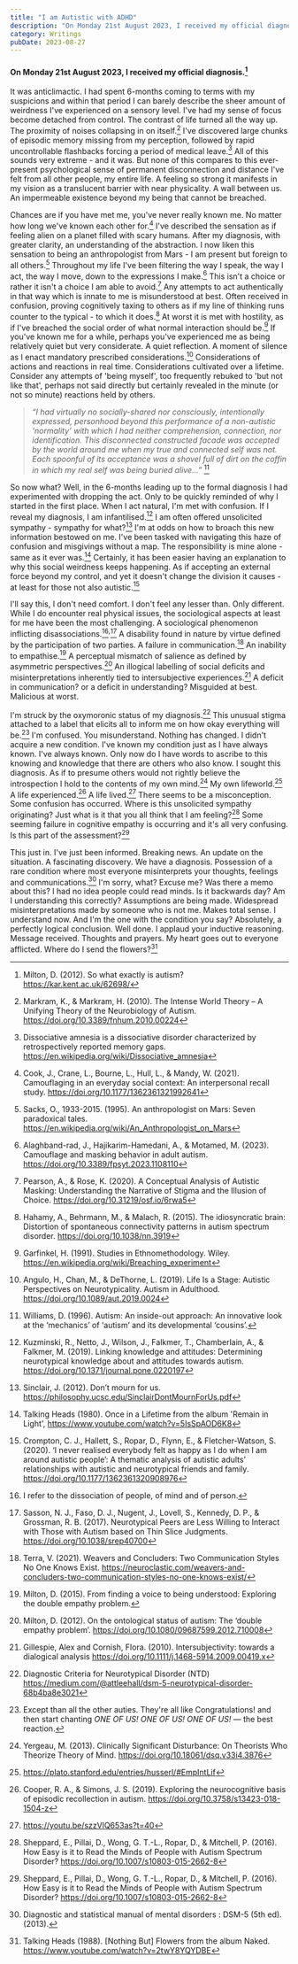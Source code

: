 ```yaml
---
title: "I am Autistic with ADHD"
description: "On Monday 21st August 2023, I received my official diagnosis. It was anticlimactic. I had spent 6-months coming to terms with my suspicions and within that period I can barely describe the sheer amount of weirdness I've experienced on a sensory level. I've had my sense of focus become detached from control. The contrast of life turned all the way up. The proximity of noises collapsing in on itself. I've discovered large chunks of episodic memory missing from my perception..."
category: Writings
pubDate: 2023-08-27
---
```


#### On Monday 21st August 2023, I received my official diagnosis.[^0]

It was anticlimactic. I had spent 6-months coming to terms with my suspicions and within that period I can barely describe the sheer amount of weirdness I've experienced on a sensory level. I've had my sense of focus become detached from control. The contrast of life turned all the way up. The proximity of noises collapsing in on itself.[^1] I've discovered large chunks of episodic memory missing from my perception, followed by rapid uncontrollable flashbacks forcing a period of medical leave.[^2] All of this sounds very extreme - and it was. But none of this compares to this ever-present psychological sense of permanent disconnection and distance I've felt from all other people, my entire life. A feeling so strong it manifests in my vision as a translucent barrier with near physicality. A wall between us. An impermeable existence beyond my being that cannot be breached.

[^0]: Milton, D. (2012). So what exactly is autism? https://kar.kent.ac.uk/62698/

[^1]: Markram, K., & Markram, H. (2010). The Intense World Theory – A Unifying Theory of the Neurobiology of Autism. https://doi.org/10.3389/fnhum.2010.00224

[^2]: Dissociative amnesia is a dissociative disorder characterized by retrospectively reported memory gaps. https://en.wikipedia.org/wiki/Dissociative_amnesia

Chances are if you have met me, you've never really known me. No matter how long we've known each other for.[^4] I've described the sensation as if feeling alien on a planet filled with scary humans. After my diagnosis, with greater clarity, an understanding of the abstraction. I now liken this sensation to being an anthropologist from Mars - I am present but foreign to all others.[^5] Throughout my life I've been filtering the way I speak, the way I act, the way I move, down to the expressions I make.[^6] This isn't a choice or rather it isn't a choice I am able to avoid.[^7] Any attempts to act authentically in that way which is innate to me is misunderstood at best. Often received in confusion, proving cognitively taxing to others as if my line of thinking runs counter to the typical - to which it does.[^8] At worst it is met with hostility, as if I've breached the social order of what normal interaction should be.[^9] If you've known me for a while, perhaps you've experienced me as being relatively quiet but very considerate. A quiet reflection. A moment of silence as I enact  mandatory prescribed considerations.[^10] Considerations of actions and reactions in real time. Considerations cultivated over a lifetime. Consider any attempts of 'being myself', too frequently rebuked to 'but not like that', perhaps not said directly but certainly revealed in the minute (or not so minute) reactions held by others.

[^4]: Cook, J., Crane, L., Bourne, L., Hull, L., & Mandy, W. (2021). Camouflaging in an everyday social context: An interpersonal recall study. https://doi.org/10.1177/1362361321992641

[^5]: Sacks, O., 1933-2015. (1995). An anthropologist on Mars: Seven paradoxical tales. https://en.wikipedia.org/wiki/An_Anthropologist_on_Mars

[^6]: Alaghband-rad, J., Hajikarim-Hamedani, A., & Motamed, M. (2023). Camouflage and masking behavior in adult autism. https://doi.org/10.3389/fpsyt.2023.1108110

[^7]: Pearson, A., & Rose, K. (2020). A Conceptual Analysis of Autistic Masking: Understanding the Narrative of Stigma and the Illusion of Choice. https://doi.org/10.31219/osf.io/6rwa5

[^8]: Hahamy, A., Behrmann, M., & Malach, R. (2015). The idiosyncratic brain: Distortion of spontaneous connectivity patterns in autism spectrum disorder. https://doi.org/10.1038/nn.3919

[^9]: Garfinkel, H. (1991). Studies in Ethnomethodology. Wiley. https://en.wikipedia.org/wiki/Breaching_experiment

[^10]: Angulo, H., Chan, M., & DeThorne, L. (2019). Life Is a Stage: Autistic Perspectives on Neurotypicality. Autism in Adulthood. https://doi.org/10.1089/aut.2019.0024

> _“I had virtually no socially-shared nor consciously, intentionally expressed, personhood beyond this performance of a non-autistic ‘normality’ with which I had neither comprehension, connection, nor identification. This disconnected constructed facade was accepted by the world around me when my true and connected self was not. Each spoonful of its acceptance was a shovel full of dirt on the coffin in which my real self was being buried alive...”_ [^11]

[^11]: Williams, D. (1996). Autism: An inside-out approach: An innovative look at the ‘mechanics’ of ‘autism’ and its developmental ‘cousins’.

So now what? Well, in the 6-months leading up to the formal diagnosis I had experimented with dropping the act. Only to be quickly reminded of why I started in the first place. When I act natural, I'm met with confusion. If I reveal my diagnosis, I am infantilised.[^12] I am often offered unsolicited sympathy - sympathy for what?[^13] I'm at odds on how to broach this new information bestowed on me. I've been tasked with navigating this haze of confusion and misgivings without a map. The responsibility is mine alone - same as it ever was.[^14] Certainly, it has been easier having an explanation to why this social weirdness keeps happening. As if accepting an external force beyond my control, and yet it doesn't change the division it causes - at least for those not also autistic.[^15] 


[^12]: Kuzminski, R., Netto, J., Wilson, J., Falkmer, T., Chamberlain, A., & Falkmer, M. (2019). Linking knowledge and attitudes: Determining neurotypical knowledge about and attitudes towards autism. https://doi.org/10.1371/journal.pone.0220197

[^13]: Sinclair, J. (2012). Don’t mourn for us. https://philosophy.ucsc.edu/SinclairDontMournForUs.pdf

[^14]: Talking Heads (1980). Once in a Lifetime from the album 'Remain in Light', https://www.youtube.com/watch?v=5IsSpAOD6K8

[^15]: Crompton, C. J., Hallett, S., Ropar, D., Flynn, E., & Fletcher-Watson, S. (2020). ‘I never realised everybody felt as happy as I do when I am around autistic people’: A thematic analysis of autistic adults’ relationships with autistic and neurotypical friends and family. https://doi.org/10.1177/1362361320908976


I'll say this, I don't need comfort. I don't feel any lesser than. Only different. While I do encounter real physical issues, the sociological aspects at least for me have been the most challenging. A sociological phenomenon inflicting disassociations.[^16]<sup>,</sup>[^16a] A disability found in nature by virtue defined by the participation of two parties. A failure in communication.[^17] An inability to empathise.[^18] A perceptual mismatch of salience as defined by asymmetric perspectives.[^19] An illogical labelling of social deficits and misinterpretations inherently tied to intersubjective experiences.[^20] A deficit in communication? or a deficit in understanding? Misguided at best. Malicious at worst. 

[^16]: I refer to the dissociation of people, of mind and of person.

[^16a]: Sasson, N. J., Faso, D. J., Nugent, J., Lovell, S., Kennedy, D. P., & Grossman, R. B. (2017). Neurotypical Peers are Less Willing to Interact with Those with Autism based on Thin Slice Judgments. https://doi.org/10.1038/srep40700

[^17]: Terra, V. (2021). Weavers and Concluders: Two Communication Styles No One Knows Exist. https://neuroclastic.com/weavers-and-concluders-two-communication-styles-no-one-knows-exist/

[^18]: Milton, D. (2015). From finding a voice to being understood: Exploring the double empathy problem.

[^19]: Milton, D. (2012). On the ontological status of autism: The ‘double empathy problem’. https://doi.org/10.1080/09687599.2012.710008

[^20]: Gillespie, Alex and Cornish, Flora. (2010). Intersubjectivity: towards a dialogical analysis https://doi.org/10.1111/j.1468-5914.2009.00419.x

I'm struck by the oxymoronic status of my diagnosis.[^21] This unusual stigma attached to a label that elicits all to inform me on how okay everything will be.[^21a] I'm confused. You misunderstand. Nothing has changed. I didn't acquire a new condition. I've known my condition just as I have always known. I've always known. Only now do I have words to ascribe to this knowing and knowledge that there are others who also know. I sought this diagnosis. As if to presume others would not rightly believe the introspection I hold to the contents of my own mind.[^22] My own lifeworld.[^23] A life experienced.[^24] A life lived.[^25] There seems to be a misconception. Some confusion has occurred. Where is this unsolicited sympathy originating? Just what is it that you all think that I am feeling?[^26] Some seeming failure in cognitive empathy is occurring and it's all very confusing. Is this part of the assessment?[^26] 

[^21a]: Except than all the other auties. They're all like Congratulations! and then start chanting _*ONE OF US! ONE OF US! ONE OF US!*_ — the best reaction. 

[^21]: Diagnostic Criteria for Neurotypical Disorder (NTD) https://medium.com/@attleehall/dsm-5-neurotypical-disorder-68b4ba8e3021

[^22]: Yergeau, M. (2013). Clinically Significant Disturbance: On Theorists Who Theorize Theory of Mind. https://doi.org/10.18061/dsq.v33i4.3876

[^23]: https://plato.stanford.edu/entries/husserl/#EmpIntLif

[^24]: Cooper, R. A., & Simons, J. S. (2019). Exploring the neurocognitive basis of episodic recollection in autism. https://doi.org/10.3758/s13423-018-1504-z

[^25]: https://youtu.be/szzVlQ653as?t=40

[^26]:Sheppard, E., Pillai, D., Wong, G. T.-L., Ropar, D., & Mitchell, P. (2016). How Easy is it to Read the Minds of People with Autism Spectrum Disorder? https://doi.org/10.1007/s10803-015-2662-8

[^27]: Cognitive empathy is the ability to infer thoughts or beliefs, affective/emotional empathy is to infer feelings or emotions. 

[^28]: - https://embrace-autism.com/empathy-quotient/

This just in. I've just been informed. Breaking news. An update on the situation. A fascinating discovery. We have a diagnosis. Possession of a rare condition where most everyone misinterprets your thoughts, feelings and communications.[^29] I'm sorry, what? Excuse me? Was there a memo about this? I had no idea people could read minds. Is it backwards day? Am I understanding this correctly? Assumptions are being made. Widespread misinterpretations made by someone who is not me. Makes total sense. I understand now. And I'm the one with the condition you say? Absolutely, a perfectly logical conclusion. Well done. I applaud your inductive reasoning. Message received. Thoughts and prayers. My heart goes out to everyone afflicted. Where do I send the flowers?[^31]

[^29]: Diagnostic and statistical manual of mental disorders : DSM-5 (5th ed). (2013).

<!-- [^30]: Botha, M., & Cage, E. (2022). “Autism research is in crisis”: A mixed method study of researcher’s constructions of autistic people and autism research. https://doi.org/10.3389/fpsyg.2022.1050897 -->

[^31]: Talking Heads (1988). [Nothing But] Flowers from the album Naked. https://www.youtube.com/watch?v=2twY8YQYDBE
